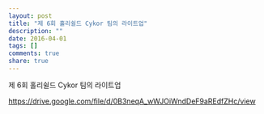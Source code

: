 ```yaml
---
layout: post
title: "제 6회 홀리쉴드 Cykor 팀의 라이트업"
description: ""
date: 2016-04-01
tags: []
comments: true
share: true
---
```


제 6회 홀리쉴드 Cykor 팀의 라이트업

https://drive.google.com/file/d/0B3neqA_wWJOiWndDeF9aREdfZHc/view

